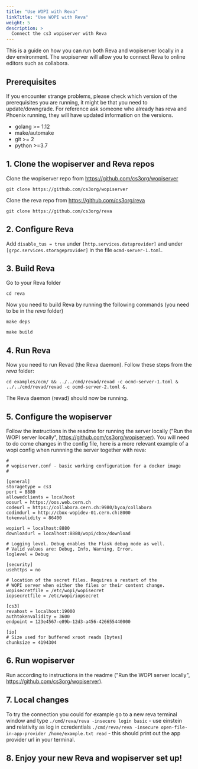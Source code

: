 ```yaml
---
title: "Use WOPI with Reva"
linkTitle: "Use WOPI with Reva"
weight: 5
description: >
  Connect the cs3 wopiserver with Reva
---
```


This is a guide on how you can run both Reva and wopiserver locally in a dev environment. 
The wopiserver will allow you to connect Reva to online editors such as collabora.

## Prerequisites
If you encounter strange problems, please check which version of the prerequisites you are running, it might be that you need to update/downgrade. For reference ask someone who already has reva and Phoenix running, they will have updated information on the versions.
* golang >= 1.12
* make/automake
* git >= 2
* python >=3.7

## 1. Clone the wopiserver and Reva repos
Clone the wopiserver repo from https://github.com/cs3org/wopiserver

```
git clone https://github.com/cs3org/wopiserver
```

Clone the reva repo from https://github.com/cs3org/reva 

```
git clone https://github.com/cs3org/reva
```

## 2. Configure Reva
Add `disable_tus = true` under `[http.services.dataprovider]` and under `[grpc.services.storageprovider]` in the file `ocmd-server-1.toml`.

## 3. Build Reva
Go to your Reva folder 

```
cd reva
```

Now you need to build Reva by running the following commands (you need to be in the *reva* folder)

```
make deps
```

```
make build
```

## 4. Run Reva
Now you need to run Revad (the Reva daemon). Follow these steps
from the *reva* folder:

```
cd examples/ocm/ && ../../cmd/revad/revad -c ocmd-server-1.toml & ../../cmd/revad/revad -c ocmd-server-2.toml &.
``` 

The Reva daemon (revad) should now be running.

## 5. Configure the wopiserver
Follow the instructions in the readme for running the server locally ("Run the WOPI server locally", https://github.com/cs3org/wopiserver). You will need to do come changes in the config file, here is a more relevant example of a wopi config when runnning the server together with reva:

```
#
# wopiserver.conf - basic working configuration for a docker image
#

[general]
storagetype = cs3
port = 8880
allowedclients = localhost
oosurl = https://oos.web.cern.ch
codeurl = https://collabora.cern.ch:9980/byoa/collabora
codimdurl = http://cbox-wopidev-01.cern.ch:8000
tokenvalidity = 86400

wopiurl = localhost:8880
downloadurl = localhost:8880/wopi/cbox/download

# Logging level. Debug enables the Flask debug mode as well.
# Valid values are: Debug, Info, Warning, Error.
loglevel = Debug

[security]
usehttps = no

# location of the secret files. Requires a restart of the
# WOPI server when either the files or their content change.
wopisecretfile = /etc/wopi/wopisecret
iopsecretfile = /etc/wopi/iopsecret

[cs3]
revahost = localhost:19000
authtokenvalidity = 3600
endpoint = 123e4567-e89b-12d3-a456-426655440000

[io]
# Size used for buffered xroot reads [bytes]
chunksize = 4194304 
```

## 6. Run wopiserver
Run according to instructions in the readme ("Run the WOPI server locally", https://github.com/cs3org/wopiserver).

## 7. Local changes
To try the connection you could for example go to a new reva terminal window and type 
`./cmd/reva/reva -insecure login basic` - use einstein and relativity as log in ccredentials
`./cmd/reva/reva -insecure open-file-in-app-provider /home/example.txt read` - this should print out the app provider url in your terminal. 

## 8. Enjoy your new Reva and wopiserver set up!
